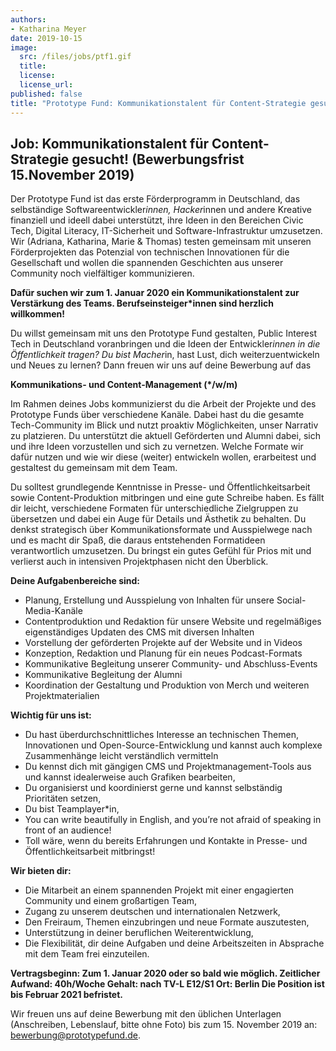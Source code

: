 ```yaml
---
authors:
- Katharina Meyer
date: 2019-10-15
image:
  src: /files/jobs/ptf1.gif
  title:
  license:
  license_url:
published: false
title: "Prototype Fund: Kommunikationstalent für Content-Strategie gesucht! (100%, ab Januar 2020)"
---
```


## Job: Kommunikationstalent für Content-Strategie gesucht! (Bewerbungsfrist 15.November 2019)

Der Prototype Fund ist das erste Förderprogramm in Deutschland, das selbständige Softwareentwickler*innen, Hacker*innen und andere Kreative finanziell und ideell dabei unterstützt, ihre Ideen in den Bereichen Civic Tech, Digital Literacy, IT-Sicherheit und Software-Infrastruktur umzusetzen. Wir (Adriana, Katharina, Marie & Thomas) testen gemeinsam mit unseren Förderprojekten das Potenzial von technischen Innovationen für die Gesellschaft und wollen die spannenden Geschichten aus unserer Community noch vielfältiger kommunizieren.

**Dafür suchen wir zum 1. Januar 2020 ein Kommunikationstalent zur Verstärkung des Teams. Berufseinsteiger*innen sind herzlich willkommen!**

Du willst gemeinsam mit uns den Prototype Fund gestalten, Public Interest Tech in Deutschland voranbringen und die Ideen der Entwickler*innen in die Öffentlichkeit tragen?
Du bist Macher*in, hast Lust, dich weiterzuentwickeln und Neues zu lernen? Dann freuen wir uns auf deine Bewerbung auf das

**Kommunikations- und Content-Management (\*/w/m)**

Im Rahmen deines Jobs kommunizierst du die Arbeit der Projekte und des Prototype Funds über verschiedene Kanäle. Dabei hast du die gesamte Tech-Community im Blick und nutzt proaktiv Möglichkeiten, unser Narrativ zu platzieren. Du unterstützt die aktuell Geförderten und Alumni dabei, sich und ihre Ideen vorzustellen und sich zu vernetzen. Welche Formate wir dafür nutzen und wie wir diese (weiter) entwickeln wollen, erarbeitest und gestaltest du gemeinsam mit dem Team.

Du solltest grundlegende Kenntnisse in Presse- und Öffentlichkeitsarbeit sowie Content-Produktion mitbringen und eine gute Schreibe haben. Es fällt dir leicht, verschiedene Formaten für unterschiedliche Zielgruppen zu übersetzen und dabei ein Auge für Details und Ästhetik zu behalten. Du denkst strategisch über Kommunikationsformate und Ausspielwege nach und es macht dir Spaß, die daraus entstehenden Formatideen verantwortlich umzusetzen. Du bringst ein gutes Gefühl für Prios mit und verlierst auch in intensiven Projektphasen nicht den Überblick.

**Deine Aufgabenbereiche sind:**

- Planung, Erstellung und Ausspielung von Inhalten für unsere Social-Media-Kanäle
- Contentproduktion und Redaktion für unsere Website und regelmäßiges eigenständiges Updaten des CMS mit diversen Inhalten
- Vorstellung der geförderten Projekte auf der Website und in Videos
- Konzeption, Redaktion und Planung für ein neues Podcast-Formats
- Kommunikative Begleitung unserer Community- und Abschluss-Events
- Kommunikative Begleitung der Alumni
- Koordination der Gestaltung und Produktion von Merch und weiteren Projektmaterialien

**Wichtig für uns ist:**

- Du hast überdurchschnittliches Interesse an technischen Themen, Innovationen und Open-Source-Entwicklung und kannst auch komplexe Zusammenhänge leicht verständlich vermitteln
- Du kennst dich mit gängigen CMS und Projektmanagement-Tools aus und kannst idealerweise auch Grafiken bearbeiten,
- Du organisierst und koordinierst gerne und kannst selbständig Prioritäten setzen,
- Du bist Teamplayer*in,
- You can write beautifully in English, and you’re not afraid of speaking in front of an audience!
- Toll wäre, wenn du bereits Erfahrungen und Kontakte in Presse- und Öffentlichkeitsarbeit mitbringst!

**Wir bieten dir:**

- Die Mitarbeit an einem spannenden Projekt mit einer engagierten Community und einem großartigen Team,
- Zugang zu unserem deutschen und internationalen Netzwerk,
- Den Freiraum, Themen einzubringen und neue Formate auszutesten,
- Unterstützung in deiner beruflichen Weiterentwicklung,
- Die Flexibilität, dir deine Aufgaben und deine Arbeitszeiten in Absprache mit dem Team frei einzuteilen.

**Vertragsbeginn: Zum 1. Januar 2020 oder so bald wie möglich.
Zeitlicher Aufwand: 40h/Woche
Gehalt: nach TV-L E12/S1
Ort: Berlin
Die Position ist bis Februar 2021 befristet.**

Wir freuen uns auf deine Bewerbung mit den üblichen Unterlagen (Anschreiben, Lebenslauf, bitte ohne Foto) bis zum 15. November 2019 an: bewerbung@prototypefund.de.
